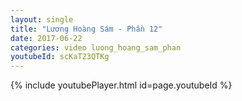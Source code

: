```yaml
---
layout: single
title: "Lương Hoàng Sám - Phần 12"
date: 2017-06-22
categories: video luong_hoang_sam_phan
youtubeId: scKaT23QTKg
---
```


{% include youtubePlayer.html id=page.youtubeId %}